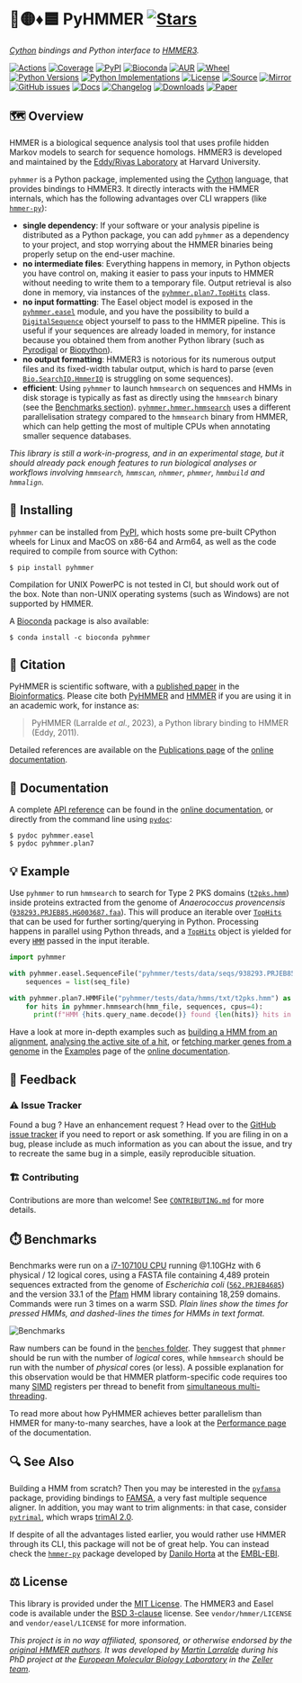 # 🐍🟡♦️🟦 PyHMMER [![Stars](https://img.shields.io/github/stars/althonos/pyhmmer.svg?style=social&maxAge=3600&label=Star)](https://github.com/althonos/pyhmmer/stargazers)

*[Cython](https://cython.org/) bindings and Python interface to [HMMER3](http://hmmer.org/).*

[![Actions](https://img.shields.io/github/actions/workflow/status/althonos/pyhmmer/test.yml?branch=master&logo=github&style=flat-square&maxAge=300)](https://github.com/althonos/pyhmmer/actions)
[![Coverage](https://img.shields.io/codecov/c/gh/althonos/pyhmmer?logo=codecov&style=flat-square&maxAge=3600)](https://codecov.io/gh/althonos/pyhmmer/)
[![PyPI](https://img.shields.io/pypi/v/pyhmmer.svg?logo=pypi&style=flat-square&maxAge=3600)](https://pypi.org/project/pyhmmer)
[![Bioconda](https://img.shields.io/conda/vn/bioconda/pyhmmer?logo=anaconda&style=flat-square&maxAge=3600)](https://anaconda.org/bioconda/pyhmmer)
[![AUR](https://img.shields.io/aur/version/python-pyhmmer?logo=archlinux&style=flat-square&maxAge=3600)](https://aur.archlinux.org/packages/python-pyhmmer)
[![Wheel](https://img.shields.io/pypi/wheel/pyhmmer.svg?style=flat-square&maxAge=3600)](https://pypi.org/project/pyhmmer/#files)
[![Python Versions](https://img.shields.io/pypi/pyversions/pyhmmer.svg?logo=python&style=flat-square&maxAge=3600)](https://pypi.org/project/pyhmmer/#files)
[![Python Implementations](https://img.shields.io/pypi/implementation/pyhmmer.svg?logo=python&style=flat-square&maxAge=3600&label=impl)](https://pypi.org/project/pyhmmer/#files)
[![License](https://img.shields.io/badge/license-MIT-blue.svg?style=flat-square&maxAge=2678400)](https://choosealicense.com/licenses/mit/)
[![Source](https://img.shields.io/badge/source-GitHub-303030.svg?maxAge=2678400&style=flat-square)](https://github.com/althonos/pyhmmer/)
[![Mirror](https://img.shields.io/badge/mirror-EMBL-009f4d?style=flat-square&maxAge=2678400)](https://git.embl.de/larralde/pyhmmer/)
[![GitHub issues](https://img.shields.io/github/issues/althonos/pyhmmer.svg?style=flat-square&maxAge=600)](https://github.com/althonos/pyhmmer/issues)
[![Docs](https://img.shields.io/readthedocs/pyhmmer/latest?style=flat-square&maxAge=600)](https://pyhmmer.readthedocs.io)
[![Changelog](https://img.shields.io/badge/keep%20a-changelog-8A0707.svg?maxAge=2678400&style=flat-square)](https://github.com/althonos/pyhmmer/blob/master/CHANGELOG.md)
[![Downloads](https://img.shields.io/pypi/dm/pyhmmer?style=flat-square&color=303f9f&maxAge=86400&label=downloads)](https://pepy.tech/project/pyhmmer)
[![Paper](https://img.shields.io/badge/paper-Bioinformatics-teal.svg?style=flat-square&maxAge=3600)](https://doi.org/10.1093/bioinformatics/btad214)


## 🗺️ Overview

HMMER is a biological sequence analysis tool that uses profile hidden Markov
models to search for sequence homologs. HMMER3 is developed and maintained by
the [Eddy/Rivas Laboratory](http://eddylab.org/) at Harvard University.

`pyhmmer` is a Python package, implemented using the [Cython](https://cython.org/)
language, that provides bindings to HMMER3. It directly interacts with the
HMMER internals, which has the following advantages over CLI wrappers
(like [`hmmer-py`](https://pypi.org/project/hmmer/)):

- **single dependency**: If your software or your analysis pipeline is
  distributed as a Python package, you can add `pyhmmer` as a dependency to
  your project, and stop worrying about the HMMER binaries being properly
  setup on the end-user machine.
- **no intermediate files**: Everything happens in memory, in Python objects
  you have control on, making it easier to pass your inputs to HMMER without
  needing to write them to a temporary file. Output retrieval is also done
  in memory, via instances of the
  [`pyhmmer.plan7.TopHits`](https://pyhmmer.readthedocs.io/en/stable/api/plan7.html#pyhmmer.plan7.TopHits)
  class.
- **no input formatting**: The Easel object model is exposed in the
  [`pyhmmer.easel`](https://pyhmmer.readthedocs.io/en/stable/api/easel.html)
  module, and you have the possibility to build a
  [`DigitalSequence`](https://pyhmmer.readthedocs.io/en/stable/api/easel.html#pyhmmer.easel.DigitalSequence)
  object yourself to pass to the HMMER pipeline. This is useful if your sequences are already
  loaded in memory, for instance because you obtained them from another
  Python library (such as [Pyrodigal](https://github.com/althonos/pyrodigal)
  or [Biopython](https://biopython.org/)).
- **no output formatting**: HMMER3 is notorious for its numerous output files
  and its fixed-width tabular output, which is hard to parse (even
  [`Bio.SearchIO.HmmerIO`](https://biopython.org/docs/dev/api/Bio.SearchIO.HmmerIO.html)
  is struggling on some sequences).
- **efficient**: Using `pyhmmer` to launch `hmmsearch` on sequences
  and HMMs in disk storage is typically as fast as directly using the
  `hmmsearch` binary (see the [Benchmarks section](#%EF%B8%8F-benchmarks)).
  [`pyhmmer.hmmer.hmmsearch`](https://pyhmmer.readthedocs.io/en/stable/api/hmmer.html#hmmsearch)
  uses a different parallelisation strategy compared to
  the `hmmsearch` binary from HMMER, which can help getting the most of
  multiple CPUs when annotating smaller sequence databases.

*This library is still a work-in-progress, and in an experimental stage,
but it should already pack enough features to run biological analyses or
workflows involving `hmmsearch`, `hmmscan`, `nhmmer`, `phmmer`, `hmmbuild`
and `hmmalign`.*


## 🔧 Installing

`pyhmmer` can be installed from [PyPI](https://pypi.org/project/pyhmmer/),
which hosts some pre-built CPython wheels for Linux and MacOS on x86-64 and Arm64, as well as the code required to compile from source with Cython:
```console
$ pip install pyhmmer
```

Compilation for UNIX PowerPC is not tested in CI, but should work out of the
box. Note than non-UNIX operating systems (such as Windows) are not
supported by HMMER.

A [Bioconda](https://bioconda.github.io/) package is also available:
```console
$ conda install -c bioconda pyhmmer
```

## 🔖 Citation

PyHMMER is scientific software, with a
[published paper](https://doi.org/10.1093/bioinformatics/btad214)
in the [Bioinformatics](https://academic.oup.com/bioinformatics). Please
cite both [PyHMMER](https://doi.org/10.21105/joss.04296)
and [HMMER](http://hmmer.org) if you are using it in
an academic work, for instance as:

> PyHMMER (Larralde *et al.*, 2023), a Python library binding to HMMER (Eddy, 2011).

Detailed references are available on the [Publications page](https://pyhmmer.readthedocs.io/en/stable/publications.html) of the
[online documentation](https://pyhmmer.readthedocs.io/).


## 📖 Documentation

A complete [API reference](https://pyhmmer.readthedocs.io/en/stable/api/) can
be found in the [online documentation](https://pyhmmer.readthedocs.io/), or
directly from the command line using
[`pydoc`](https://docs.python.org/3/library/pydoc.html):
```console
$ pydoc pyhmmer.easel
$ pydoc pyhmmer.plan7
```


## 💡 Example

Use `pyhmmer` to run `hmmsearch` to search for Type 2 PKS domains
([`t2pks.hmm`](https://raw.githubusercontent.com/althonos/pyhmmer/master/pyhmmer/tests/data/hmms/txt/t2pks.hmm))
inside proteins extracted from the genome of *Anaerococcus provencensis*
([`938293.PRJEB85.HG003687.faa`](https://raw.githubusercontent.com/althonos/pyhmmer/master/pyhmmer/tests/data/seqs/938293.PRJEB85.HG003687.faa)).
This will produce an iterable over
[`TopHits`] that can be used for further sorting/querying in Python.
Processing happens in parallel using Python threads, and a [`TopHits`]
object is yielded for every [`HMM`] passed in the input iterable.

[`HMM`]: https://pyhmmer.readthedocs.io/en/stable/api/plan7.html#pyhmmer.plan7.HMM
[`TopHits`]: https://pyhmmer.readthedocs.io/en/stable/api/plan7.html#pyhmmer.plan7.TopHits

```python
import pyhmmer

with pyhmmer.easel.SequenceFile("pyhmmer/tests/data/seqs/938293.PRJEB85.HG003687.faa", digital=True) as seq_file:
    sequences = list(seq_file)

with pyhmmer.plan7.HMMFile("pyhmmer/tests/data/hmms/txt/t2pks.hmm") as hmm_file:
    for hits in pyhmmer.hmmsearch(hmm_file, sequences, cpus=4):
      print(f"HMM {hits.query_name.decode()} found {len(hits)} hits in the target sequences")
```

Have a look at more in-depth examples such as [building a HMM from an alignment](https://pyhmmer.readthedocs.io/en/stable/examples/msa_to_hmm.html),
[analysing the active site of a hit](https://pyhmmer.readthedocs.io/en/stable/examples/active_site.html),
or [fetching marker genes from a genome](https://pyhmmer.readthedocs.io/en/stable/examples/fetchmgs.html)
in the [Examples](https://pyhmmer.readthedocs.io/en/stable/examples/index.html)
page of the [online documentation](https://pyhmmer.readthedocs.io/).


## 💭 Feedback

### ⚠️ Issue Tracker

Found a bug ? Have an enhancement request ? Head over to the [GitHub issue
tracker](https://github.com/althonos/pyhmmer/issues) if you need to report
or ask something. If you are filing in on a bug, please include as much
information as you can about the issue, and try to recreate the same bug
in a simple, easily reproducible situation.

### 🏗️ Contributing

Contributions are more than welcome! See [`CONTRIBUTING.md`](https://github.com/althonos/pyhmmer/blob/master/CONTRIBUTING.md) for more details.


## ⏱️ Benchmarks

Benchmarks were run on a [i7-10710U CPU](https://ark.intel.com/content/www/us/en/ark/products/196448/intel-core-i7-10710u-processor-12m-cache-up-to-4-70-ghz.html) running @1.10GHz with 6 physical / 12
logical cores, using a FASTA file containing 4,489 protein sequences extracted
from the genome of *Escherichia coli*
([`562.PRJEB4685`](https://progenomes.embl.de/genome.cgi))
and the version 33.1 of the [Pfam](https://pfam.xfam.org/) HMM library containing
18,259 domains. Commands were run 3 times on a warm SSD. *Plain lines show
the times for pressed HMMs, and dashed-lines the times for HMMs in text format.*

![Benchmarks](https://raw.github.com/althonos/pyhmmer/master/benches/v0.7.0/plot.svg)

Raw numbers can be found in the [`benches` folder](https://github.com/althonos/pyhmmer/blob/master/benches/).
They suggest that `phmmer` should be run with the number of *logical* cores,
while `hmmsearch` should be run with the number of *physical* cores (or less).
A possible explanation for this observation would be that HMMER
platform-specific code requires too many [SIMD](https://en.wikipedia.org/wiki/SIMD)
registers per thread to benefit from [simultaneous multi-threading](https://en.wikipedia.org/wiki/Simultaneous_multithreading).

To read more about how PyHMMER achieves better parallelism than HMMER for
many-to-many searches, have a look at the [Performance page](https://pyhmmer.readthedocs.io/en/stable/performance.html)
of the documentation.


## 🔍 See Also

Building a HMM from scratch? Then you may be interested in the [`pyfamsa`](https://pypi.org/project/pyfamsa/)
package, providing bindings to [FAMSA](https://github.com/refresh-bio/FAMSA),
a very fast multiple sequence aligner. In addition, you may want to trim alignments:
in that case, consider [`pytrimal`](https://pypi.org/project/pytrimal), which
wraps [trimAl 2.0](https://github.com/inab/trimal/tree/2.0_RC).

If despite of all the advantages listed earlier, you would rather use HMMER
through its CLI, this package will not be of great help. You can instead check
the [`hmmer-py`](https://github.com/EBI-Metagenomics/hmmer-py) package developed
by [Danilo Horta](https://github.com/horta) at the [EMBL-EBI](https://www.ebi.ac.uk).


## ⚖️ License

This library is provided under the [MIT License](https://choosealicense.com/licenses/mit/).
The HMMER3 and Easel code is available under the
[BSD 3-clause](https://choosealicense.com/licenses/bsd-3-clause/) license.
See `vendor/hmmer/LICENSE` and `vendor/easel/LICENSE` for more information.

*This project is in no way affiliated, sponsored, or otherwise endorsed by
the [original HMMER authors](http://hmmer.org/). It was developed by
[Martin Larralde](https://github.com/althonos/pyhmmer) during his PhD project
at the [European Molecular Biology Laboratory](https://www.embl.de/) in
the [Zeller team](https://github.com/zellerlab).*
